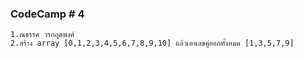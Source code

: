 ### CodeCamp # 4
    1.ณธรรศ วรกฤตพงศ์
    2.สร้าง array [0,1,2,3,4,5,6,7,8,9,10] แล้วเอาเลขคู่ออกทั้งหมด [1,3,5,7,9]


